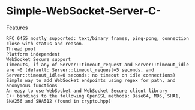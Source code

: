 # Simple-WebSocket-Server-C-


Features

    RFC 6455 mostly supported: text/binary frames, ping-pong, connection close with status and reason.
    Thread pool
    Platform independent
    WebSocket Secure support
    Timeouts, if any of Server::timeout_request and Server::timeout_idle are >0 (default: Server::timeout_request=5 seconds, and Server::timeout_idle=0 seconds; no timeout on idle connections)
    Simple way to add WebSocket endpoints using regex for path, and anonymous functions
    An easy to use WebSocket and WebSocket Secure client library
    C++ bindings to the following OpenSSL methods: Base64, MD5, SHA1, SHA256 and SHA512 (found in crypto.hpp)

